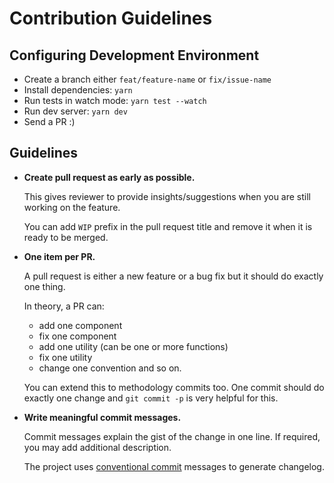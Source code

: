 # Contribution Guidelines

## Configuring Development Environment

* Create a branch either `feat/feature-name` or `fix/issue-name`
* Install dependencies: `yarn`
* Run tests in watch mode: `yarn test --watch`
* Run dev server: `yarn dev`
* Send a PR :)

## Guidelines

* **Create pull request as early as possible.**

  This gives reviewer to provide insights/suggestions when you are still working on the feature.

  You can add `WIP` prefix in the pull request title and remove it when it is ready to be merged.

* **One item per PR.**

  A pull request is either a new feature or a bug fix but it should do exactly one thing.

  In theory, a PR can:

  * add one component
  * fix one component
  * add one utility (can be one or more functions)
  * fix one utility
  * change one convention and so on.

  You can extend this to methodology commits too. One commit should do exactly one change and `git commit -p` is very helpful for this.

* **Write meaningful commit messages.**

  Commit messages explain the gist of the change in one line. If required, you may add additional description.

  The project uses [conventional commit](https://conventionalcommits.org/) messages to generate changelog.
